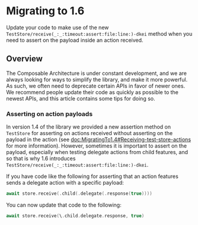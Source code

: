 # Migrating to 1.6

Update your code to make use of the new ``TestStore/receive(_:_:timeout:assert:file:line:)-dkei`` 
method when you need to assert on the payload inside an action received.

## Overview

The Composable Architecture is under constant development, and we are always looking for ways to
simplify the library, and make it more powerful. As such, we often need to deprecate certain APIs
in favor of newer ones. We recommend people update their code as quickly as possible to the newest
APIs, and this article contains some tips for doing so.

### Asserting on action payloads

In version 1.4 of the library we provided a new assertion method on ``TestStore`` for 
asserting on actions received without asserting on the payload in the action (see
<doc:MigratingTo1.4#Receiving-test-store-actions> for more information). However, sometimes it is
important to assert on the payload, especially when testing delegate actions from child features,
and so that is why 1.6 introduces ``TestStore/receive(_:_:timeout:assert:file:line:)-dkei``.

If you have code like the following for asserting that an action features sends a delegate action
with a specific payload:

```swift
await store.receive(.child(.delegate(.response(true))))
```

You can now update that code to the following:

```swift
await store.receive(\.child.delegate.response, true)
```

